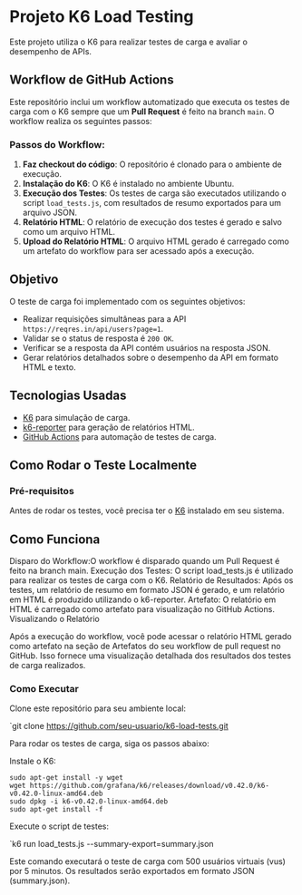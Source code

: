 # Projeto K6 Load Testing

Este projeto utiliza o K6 para realizar testes de carga e avaliar o desempenho de APIs.

## Workflow de GitHub Actions

Este repositório inclui um workflow automatizado que executa os testes de carga com o K6 sempre que um **Pull Request** é feito na branch `main`. O workflow realiza os seguintes passos:

### Passos do Workflow:

1. **Faz checkout do código**: O repositório é clonado para o ambiente de execução.
2. **Instalação do K6**: O K6 é instalado no ambiente Ubuntu.
3. **Execução dos Testes**: Os testes de carga são executados utilizando o script `load_tests.js`, com resultados de resumo exportados para um arquivo JSON.
4. **Relatório HTML**: O relatório de execução dos testes é gerado e salvo como um arquivo HTML.
5. **Upload do Relatório HTML**: O arquivo HTML gerado é carregado como um artefato do workflow para ser acessado após a execução.



## Objetivo

O teste de carga foi implementado com os seguintes objetivos:

- Realizar requisições simultâneas para a API `https://reqres.in/api/users?page=1`.
- Validar se o status de resposta é `200 OK`.
- Verificar se a resposta da API contém usuários na resposta JSON.
- Gerar relatórios detalhados sobre o desempenho da API em formato HTML e texto.

## Tecnologias Usadas

- [K6](https://k6.io/) para simulação de carga.
- [k6-reporter](https://github.com/benc-uk/k6-reporter) para geração de relatórios HTML.
- [GitHub Actions](https://github.com/features/actions) para automação de testes de carga.

## Como Rodar o Teste Localmente

### Pré-requisitos

Antes de rodar os testes, você precisa ter o [K6](https://k6.io/docs/getting-started/) instalado em seu sistema.

## Como Funciona
Disparo do Workflow:O workflow é disparado quando um Pull Request é feito na branch main.
Execução dos Testes: O script load_tests.js é utilizado para realizar os testes de carga com o K6.
Relatório de Resultados: Após os testes, um relatório de resumo em formato JSON é gerado, e um relatório em HTML é produzido utilizando o k6-reporter.
Artefato: O relatório em HTML é carregado como artefato para visualização no GitHub Actions.
Visualizando o Relatório

Após a execução do workflow, você pode acessar o relatório HTML gerado como artefato na seção de Artefatos do seu workflow de pull request no GitHub. Isso fornece uma visualização detalhada dos resultados dos testes de carga realizados.

### Como Executar

Clone este repositório para seu ambiente local:

`git clone https://github.com/seu-usuario/k6-load-tests.git

Para rodar os testes de carga, siga os passos abaixo:

Instale o K6:
```
sudo apt-get install -y wget
wget https://github.com/grafana/k6/releases/download/v0.42.0/k6-v0.42.0-linux-amd64.deb
sudo dpkg -i k6-v0.42.0-linux-amd64.deb
sudo apt-get install -f
```

Execute o script de testes:

`k6 run load_tests.js --summary-export=summary.json

Este comando executará o teste de carga com 500 usuários virtuais (vus) por 5 minutos. Os resultados serão exportados em formato JSON (summary.json).

